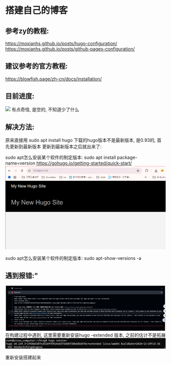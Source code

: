 # 搭建自己的博客
## 参考zy的教程:
   https://moxianhs.github.io/posts/hugo-configuration/
   https://moxianhs.github.io/posts/github-pages-configuration/

## 建议参考的官方教程: 
  https://blowfish.page/zh-cn/docs/installation/
## 目前进度:
   ![
   ](image.png)
   有点奇怪, 是空的, 不知道少了什么
## 解决方法: 
   原来直接用 sudo apt install hugo 下载的hugo版本不是最新版本, 是0.93的, 首先更新到最新版本
   更新到最新版本之后就出来了: 

sudo apt怎么安装某个软件的制定版本:
<text color=red>sudo apt install package-name=version </text>
https://gohugo.io/getting-started/quick-start/
![alt text](image-1.png)

sudo apt怎么安装某个软件的制定版本:
<text color=red>sudo apt-show-versions -a  </text>

## 遇到报错:"
![alt text](f67123d2a5114a32bcd546384f246cd.png)
在构建过程中遇到, 
这里需要重新安装hugo -extended 版本, 之前的估计不是拓展
![alt text](image-2.png)

重新安装搭建起来